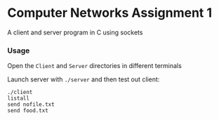 # Computer Networks Assignment 1
A client and server program in C using sockets

### Usage
Open the `Client` and `Server` directories in different terminals

Launch server with `./server` and then test out client:

```
./client
listall
send nofile.txt
send food.txt
```
